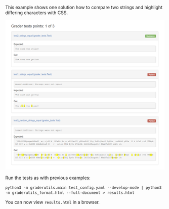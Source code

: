 This example shows one solution how to compare two strings and highlight differing characters with CSS.

![Differing characters highlighted](screen.png "Grading feedback with highlighted string differences")

Run the tests as with previous examples:
```
python3 -m graderutils.main test_config.yaml --develop-mode | python3 -m graderutils_format.html --full-document > results.html
```
You can now view `results.html` in a browser.
